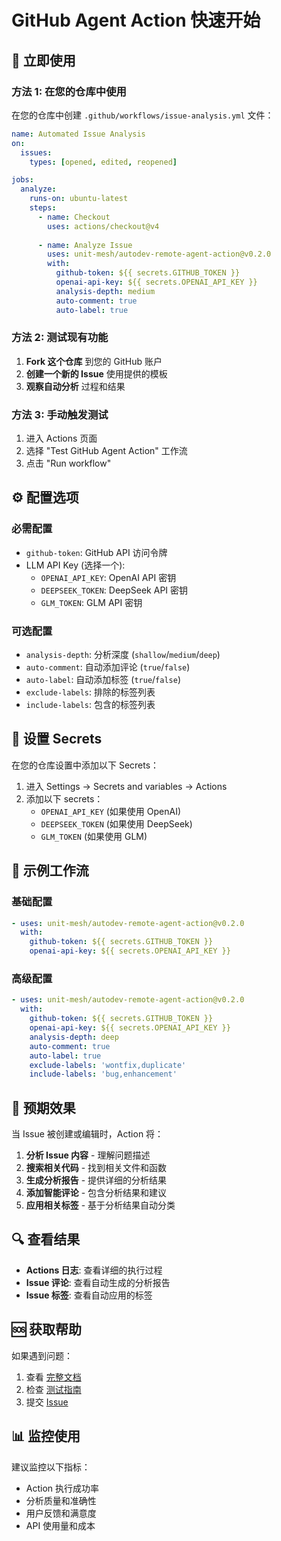 # GitHub Agent Action 快速开始

## 🚀 立即使用

### 方法 1: 在您的仓库中使用

在您的仓库中创建 `.github/workflows/issue-analysis.yml` 文件：

```yaml
name: Automated Issue Analysis
on:
  issues:
    types: [opened, edited, reopened]

jobs:
  analyze:
    runs-on: ubuntu-latest
    steps:
      - name: Checkout
        uses: actions/checkout@v4
      
      - name: Analyze Issue
        uses: unit-mesh/autodev-remote-agent-action@v0.2.0
        with:
          github-token: ${{ secrets.GITHUB_TOKEN }}
          openai-api-key: ${{ secrets.OPENAI_API_KEY }}
          analysis-depth: medium
          auto-comment: true
          auto-label: true
```

### 方法 2: 测试现有功能

1. **Fork 这个仓库** 到您的 GitHub 账户
2. **创建一个新的 Issue** 使用提供的模板
3. **观察自动分析** 过程和结果

### 方法 3: 手动触发测试

1. 进入 Actions 页面
2. 选择 "Test GitHub Agent Action" 工作流
3. 点击 "Run workflow"

## ⚙️ 配置选项

### 必需配置

- `github-token`: GitHub API 访问令牌
- LLM API Key (选择一个):
  - `OPENAI_API_KEY`: OpenAI API 密钥
  - `DEEPSEEK_TOKEN`: DeepSeek API 密钥  
  - `GLM_TOKEN`: GLM API 密钥

### 可选配置

- `analysis-depth`: 分析深度 (`shallow`/`medium`/`deep`)
- `auto-comment`: 自动添加评论 (`true`/`false`)
- `auto-label`: 自动添加标签 (`true`/`false`)
- `exclude-labels`: 排除的标签列表
- `include-labels`: 包含的标签列表

## 🔑 设置 Secrets

在您的仓库设置中添加以下 Secrets：

1. 进入 Settings → Secrets and variables → Actions
2. 添加以下 secrets：
   - `OPENAI_API_KEY` (如果使用 OpenAI)
   - `DEEPSEEK_TOKEN` (如果使用 DeepSeek)
   - `GLM_TOKEN` (如果使用 GLM)

## 📝 示例工作流

### 基础配置
```yaml
- uses: unit-mesh/autodev-remote-agent-action@v0.2.0
  with:
    github-token: ${{ secrets.GITHUB_TOKEN }}
    openai-api-key: ${{ secrets.OPENAI_API_KEY }}
```

### 高级配置
```yaml
- uses: unit-mesh/autodev-remote-agent-action@v0.2.0
  with:
    github-token: ${{ secrets.GITHUB_TOKEN }}
    openai-api-key: ${{ secrets.OPENAI_API_KEY }}
    analysis-depth: deep
    auto-comment: true
    auto-label: true
    exclude-labels: 'wontfix,duplicate'
    include-labels: 'bug,enhancement'
```

## 🎯 预期效果

当 Issue 被创建或编辑时，Action 将：

1. **分析 Issue 内容** - 理解问题描述
2. **搜索相关代码** - 找到相关文件和函数
3. **生成分析报告** - 提供详细的分析结果
4. **添加智能评论** - 包含分析结果和建议
5. **应用相关标签** - 基于分析结果自动分类

## 🔍 查看结果

- **Actions 日志**: 查看详细的执行过程
- **Issue 评论**: 查看自动生成的分析报告
- **Issue 标签**: 查看自动应用的标签

## 🆘 获取帮助

如果遇到问题：

1. 查看 [完整文档](README.md)
2. 检查 [测试指南](TESTING.md)
3. 提交 [Issue](https://github.com/unit-mesh/autodev-remote-agent-action/issues)

## 📊 监控使用

建议监控以下指标：

- Action 执行成功率
- 分析质量和准确性
- 用户反馈和满意度
- API 使用量和成本
